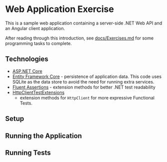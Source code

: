 # Web Application Exercise

This is a sample web application containing a server-side .NET Web API and 
an Angular client application.

After reading through this introduction, see [docs/Exercises.md](docs/Exercises.md) 
for some programming tasks to complete.

## Technologies

- [ASP.NET
  Core](https://docs.microsoft.com/en-us/aspnet/core/?view=aspnetcore-8.0)
- [Entity Framework Core](https://docs.microsoft.com/en-us/ef/core/) -
  persistence of application data.  This code uses SQLite as the data store to
  avoid the need for running extra services.
- [Fluent Assertions](https://fluentassertions.com/) - extension methods for
  better .NET test readability
- [HttpClientTestExtensions](https://github.com/ardalis/HttpClientTestExtensions)
  - extension methods for `HttpClient` for more expressive Functional Tests.

## Setup

## Running the Application

## Running Tests
